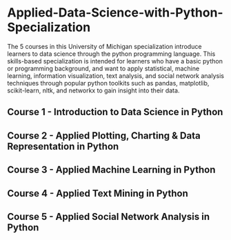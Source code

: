 # Applied-Data-Science-with-Python-Specialization
The 5 courses in this University of Michigan specialization introduce learners to data science through the python programming language. This skills-based specialization is intended for learners who have a basic python or programming background, and want to apply statistical, machine learning, information visualization, text analysis, and social network analysis techniques through popular python toolkits such as pandas, matplotlib, scikit-learn, nltk, and networkx to gain insight into their data.

## Course 1 - Introduction to Data Science in Python

## Course 2 - Applied Plotting, Charting & Data Representation in Python

## Course 3 -  Applied Machine Learning in Python

## Course 4 - Applied Text Mining in Python

## Course 5 - Applied Social Network Analysis in Python

